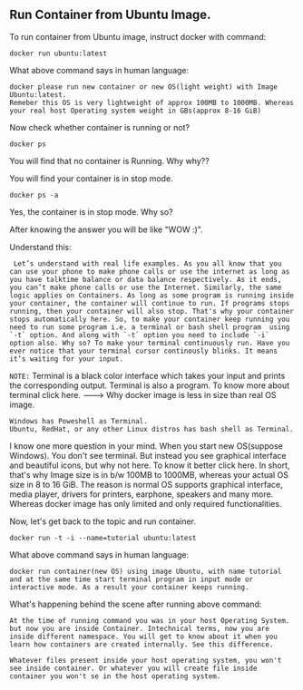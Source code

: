 ## Run Container from Ubuntu Image.

To run container from Ubuntu image, instruct docker with command:

    docker run ubuntu:latest

What above command says in human language:

    docker please run new container or new OS(light weight) with Image Ubuntu:latest.
    Remeber this OS is very lightweight of approx 100MB to 1000MB. Whereas your real host Operating system weight in GBs(approx 8-16 GiB)

Now check whether container is running or not?

    docker ps
You will find that no container is Running. Why why??

You will find your container is in stop mode.

    docker ps -a
Yes, the container is in stop mode. Why so?

After knowing the answer you will be like "WOW :)". 

Understand this:

     Let’s understand with real life examples. As you all know that you can use your phone to make phone calls or use the internet as long as you have talktime balance or data balance respectively. As it ends, you can’t make phone calls or use the Internet. Similarly, the same logic applies on Containers. As long as some program is running inside your container, the container will continue to run. If programs stops running, then your container will also stop. That's why your container stops automatically here. So, to make your container keep running you need to run some program i.e. a terminal or bash shell program  using `-t` option. And along with `-t` option you need to include `-i` option also. Why so? To make your terminal continuously run. Have you ever notice that your terminal cursor continously blinks. It means it’s waiting for your input. 

`NOTE:` Terminal is a black color interface which takes your input and prints the corresponding output. Terminal is also a program. To know more about terminal click here.  ---> Why docker image is less in size than real OS image.

    Windows has Poweshell as Terminal.
    Ubuntu, RedHat, or any other Linux distros has bash shell as Terminal.

I know one more question in your mind. When you start new OS(suppose Windows). You don't see terminal. But instead you see graphical interface and beautiful icons, but why not here. To know it better click here.
In short, that's why Image size is in b/w 100MB to 1000MB, whereas your actual OS size in 8 to 16 GiB. The reason is normal OS supports graphical interface, media player, drivers for printers, earphone, speakers and many more. Whereas docker image has only limited and only required functionalities. 

Now, let's get back to the topic and run container.

    docker run -t -i --name=tutorial ubuntu:latest
What above command says in human language:

    docker run container(new OS) using image Ubuntu, with name tutorial and at the same time start terminal program in input mode or interactive mode. As a result your container keeps running.

What's happening behind the scene after running above command:

    At the time of running command you was in your host Operating System. but now you are inside Container. Intechnical terms, now you are inside different namespace. You will get to know about it when you learn how containers are created internally. See this difference. 
    
    Whatever files present inside your host operating system, you won't see inside container. Or whatever you will create file inside container you won't se in the host operating system.


